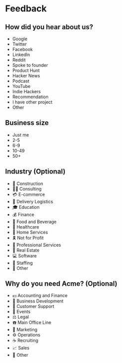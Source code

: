 # Feedback

## How did you hear about us?

- Google
- Twitter
- Facebook
- LinkedIn
- Reddit
- Spoke to founder
- Product Hunt
- Hacker News
- Podcast
- YouTube
- Indie Hackers
- Recommendation
- I have other project
- Other

## Business size

- Just me
- 2-5
- 6-9
- 10-49
- 50+

## Industry (Optional)

- 🚧 Construction
- 👩‍💻 Consulting
- 💳 E-commerce
- 🚚 Delivery Logistics
- 🎓 Education
- 💰 Finance
- 🍎 Food and Beverage
- 🏥 Healthcare
- 🍃 Home Services
- 🎗 Not for Profit
- 👔 Professional Services
- 🏡 Real Estate
- 💻 Software
- 💼 Staffing
- 🤔 Other

## Why do you need Acme? (Optional)

- 💵 Accounting and Finance
- 🤝 Business Development
- 🛟 Customer Support
- 🎉 Events
- ⚖️ Legal
- ☎️ Main Office Line
- 📣 Marketing
- ⚙️ Operations
- ☕️ Recruiting
- 📈 Sales
- 🤔 Other
